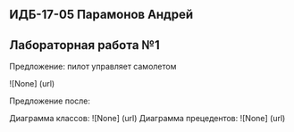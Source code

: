 ## ИДБ-17-05 Парамонов Андрей
## Лабораторная работа №1

Предложение: пилот управляет самолетом

![None] (url)

Предложение после:

Диаграмма классов:
![None] (url)
Диаграмма прецедентов:
![None] (url)
